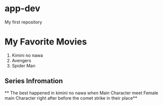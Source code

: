 # app-dev
My first repository

# My Favorite Movies
1. Kimini no nawa
2. Avengers
3. Spider Man

## Series Infromation
** The best happened in kimini no nawa when Main Character meet Female main Character right after before the comet strike in their place**

